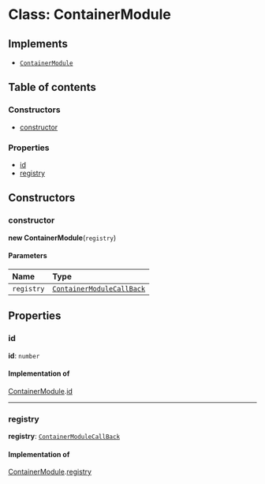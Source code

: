 # Class: ContainerModule

## Implements

* [`ContainerModule`](/en/auto-docs/free-layout-editor/interfaces/interfaces.ContainerModule.md)

## Table of contents

### Constructors

* [constructor](/en/auto-docs/free-layout-editor/classes/ContainerModule.md#constructor)

### Properties

* [id](/en/auto-docs/free-layout-editor/classes/ContainerModule.md#id)
* [registry](/en/auto-docs/free-layout-editor/classes/ContainerModule.md#registry)

## Constructors

### constructor

**new ContainerModule**(`registry`)

#### Parameters

| Name | Type |
| :------ | :------ |
| `registry` | [`ContainerModuleCallBack`](/en/auto-docs/free-layout-editor/types/interfaces.ContainerModuleCallBack.md) |

## Properties

### id

**id**: `number`

#### Implementation of

[ContainerModule](/en/auto-docs/free-layout-editor/interfaces/interfaces.ContainerModule.md).[id](/en/auto-docs/free-layout-editor/interfaces/interfaces.ContainerModule.md#id)

***

### registry

**registry**: [`ContainerModuleCallBack`](/en/auto-docs/free-layout-editor/types/interfaces.ContainerModuleCallBack.md)

#### Implementation of

[ContainerModule](/en/auto-docs/free-layout-editor/interfaces/interfaces.ContainerModule.md).[registry](/en/auto-docs/free-layout-editor/interfaces/interfaces.ContainerModule.md#registry)
